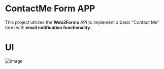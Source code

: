 # ContactMe Form APP
This project utilizes the **Web3Forms** API to implement a basic "Contact Me" form with **email notification functionality**.

# UI 
![image](https://github.com/user-attachments/assets/f482e1c9-a6cc-402b-9c1c-376a856d7bd1)
